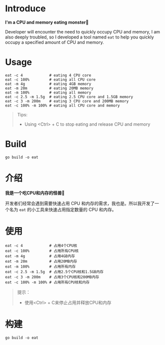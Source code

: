 # Introduce
<b>I'm a CPU and memory eating monster🦕</b>

Developer will encounter the need to quickly occupy CPU and memory, I am also deeply troubled, so I developed a tool named `eat` to help you quickly occupy a specified amount of CPU and memory.

# Usage

```shell
eat -c 4            # eating 4 CPU core
eat -c 100%         # eating all CPU core
eat -m 4g           # eating 4GB memory
eat -m 20m          # eating 20MB memory
eat -m 100%         # eating all memory
eat -c 2.5 -m 1.5g  # eating 2.5 CPU core and 1.5GB memory
eat -c 3 -m 200m    # eating 3 CPU core and 200MB memory
eat -c 100% -m 100% # eating all CPU core and memory
```

> Tips:
> - Using \<Ctrl\> + C to stop eating and release CPU and memory

# Build

```shell
go build -o eat
```

# 介绍
<b>我是一个吃CPU和内存的怪兽🦕</b>

开发者们经常会遇到需要快速占用 CPU 和内存的需求，我也是。所以我开发了一个名为 `eat` 的小工具来快速占用指定数量的 CPU 和内存。

# 使用

```shell
eat -c 4            # 占用4个CPU核
eat -c 100%         # 占用所有CPU核
eat -m 4g           # 占用4GB内存
eat -m 20m          # 占用20MB内存
eat -m 100%         # 占用所有内存
eat -c 2.5 -m 1.5g  # 占用2.5个CPU核和1.5GB内存
eat -c 3 -m 200m    # 占用3个CPU核和200MB内存
eat -c 100% -m 100% # 占用所有CPU核和内存
```

> 提示：
> - 使用\<Ctrl\> + C来停止占用并释放CPU和内存

# 构建

```shell
go build -o eat
```